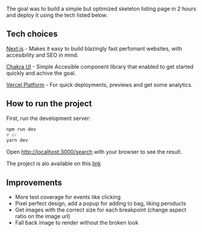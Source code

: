 The goal was to build a simple but optimized skeleton listing page in 2 hours and deploy it using the tech listed below.

## Tech choices

[Next.js](https://nextjs.org/) - Makes it easy to build blazingly fast perfomant websites, with accesibility and SEO in mind.

[Chakra UI](https://chakra-ui.com/) - Simple Accesible component library that enabled to get started quickly and achive the goal.

[Vercel Platform](https://vercel.com/) - For quick deployments, previews and get some analytics.

## How to run the project

First, run the development server:

```bash
npm run dev
# or
yarn dev
```

Open [http://localhost:3000/search](http://localhost:3000/search) with your browser to see the result.

The project is alo available on this [link](https://depop-plp.vercel.app/search)

## Improvements

- More test coverage for events like clicking
- Pixel perfect design, add a popup for adding to bag, liking peroducts
- Get images with the correct size for each breakpoint (change aspect ratio on the image url)
- Fall back image to render without the broken look
